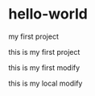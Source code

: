 # hello-world
my first project

this is my first project

this is my first modify

this is my local modify
